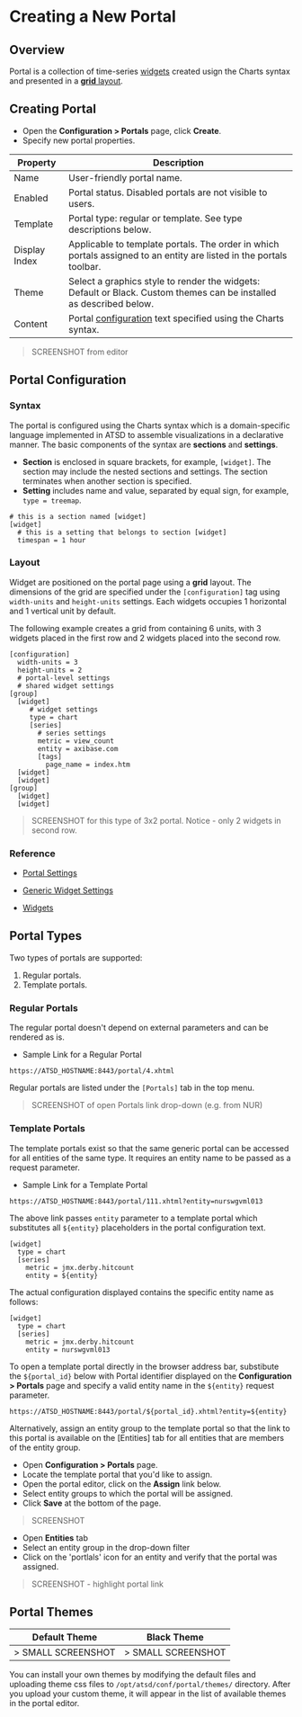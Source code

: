 # Creating a New Portal

## Overview

Portal is a collection of time-series [widgets](https://axibase.com/products/axibase-time-series-database/visualization/widgets/) created usign the Charts syntax and presented in a [**grid** layout](portal-settings.md).

## Creating Portal

- Open the **Configuration > Portals** page, click **Create**.
- Specify new portal properties.

| **Property** | **Description** |
|---|---|
| Name | User-friendly portal name.|
| Enabled | Portal status. Disabled portals are not visible to users. |
| Template | Portal type: regular or template. See type descriptions below.  |
| Display Index | Applicable to template portals. The order in which portals assigned to an entity are listed in the portals toolbar. |
| Theme | Select a graphics style to render the widgets: Default or Black. Custom themes can be installed as described below.|
| Content | Portal [configuration](portal-settings.md) text specified using the Charts syntax. |

> SCREENSHOT from editor

## Portal Configuration  

### Syntax

The portal is configured using the Charts syntax which is a domain-specific language implemented in ATSD to assemble visualizations in a declarative manner. The basic components of the syntax are **sections** and **settings**.

* **Section** is enclosed in square brackets, for example, `[widget]`. The section may include the nested sections and settings. The section terminates when another section is specified.
* **Setting** includes name and value, separated by equal sign, for example, `type = treemap`.

```ls
# this is a section named [widget]
[widget]
  # this is a setting that belongs to section [widget]
  timespan = 1 hour
```

### Layout

Widget are positioned on the portal page using a **grid** layout. The dimensions of the grid are specified under the `[configuration]` tag using `width-units` and `height-units` settings. Each widgets occupies 1 horizontal and 1 vertical unit by default.

The following example creates a grid from containing 6 units, with 3 widgets placed in the first row and 2 widgets placed into the second row.

```ls
[configuration]
  width-units = 3
  height-units = 2
  # portal-level settings
  # shared widget settings
[group]
  [widget]
     # widget settings  
     type = chart
     [series]
       # series settings
       metric = view_count
       entity = axibase.com
       [tags]
         page_name = index.htm
  [widget]
  [widget]
[group]
  [widget]
  [widget]
```

> SCREENSHOT for this type of 3x2 portal. Notice - only 2 widgets in second row.

### Reference

* [Portal Settings](https://axibase.com/products/axibase-time-series-database/visualization/widgets/portal-settings/)

* [Generic Widget Settings](https://axibase.com/products/axibase-time-series-database/visualization/widgets/configuring-the-widgets/)

* [Widgets](https://axibase.com/products/axibase-time-series-database/visualization/widgets/)

## Portal Types

Two types of portals are supported:

1. Regular portals. 
2. Template portals. 

### Regular Portals

The regular portal doesn't depend on external parameters and can be rendered as is.

* Sample Link for a Regular Portal

```
https://ATSD_HOSTNAME:8443/portal/4.xhtml
```

Regular portals are listed under the `[Portals]` tab in the top menu.

> SCREENSHOT of open Portals link drop-down (e.g. from NUR)

### Template Portals

The template portals exist so that the same generic portal can be accessed for all entities of the same type. It requires an entity name to be passed as a request parameter.

* Sample Link for a Template Portal

```
https://ATSD_HOSTNAME:8443/portal/111.xhtml?entity=nurswgvml013
```

The above link passes `entity` parameter to a template portal which substitutes all `${entity}` placeholders in the portal configuration text. 

```ls
[widget]
  type = chart
  [series]
    metric = jmx.derby.hitcount
    entity = ${entity}
```

The actual configuration displayed contains the specific entity name as follows:

```ls
[widget]
  type = chart
  [series]
    metric = jmx.derby.hitcount
    entity = nurswgvml013
```

To open a template portal directly in the browser address bar, substibute the `${portal_id}` below with Portal identifier displayed on the **Configuration > Portals** page and specify a valid entity name in the `${entity}` request parameter.

```
https://ATSD_HOSTNAME:8443/portal/${portal_id}.xhtml?entity=${entity}
```

Alternatively, assign an entity group to the template portal so that the link to this portal is available on the [Entities] tab for all entities that are members of the entity group.

* Open **Configuration > Portals** page.
* Locate the template portal that you'd like to assign.
* Open the portal editor, click on the **Assign** link below.
* Select entity groups to which the portal will be assigned.
* Click **Save** at the bottom of the page.

> SCREENSHOT

* Open **Entities** tab
* Select an entity group in the drop-down filter
* Click on the 'portlals' icon for an entity and verify that the portal was assigned.

> SCREENSHOT - highlight portal link

## Portal Themes

| Default Theme| Black Theme |
|---|---|
| > SMALL SCREENSHOT | > SMALL SCREENSHOT |

You can install your own themes by modifying the default files and uploading theme css files to `/opt/atsd/conf/portal/themes/` directory. After you upload your custom theme, it will appear in the list of available themes in the portal editor.

